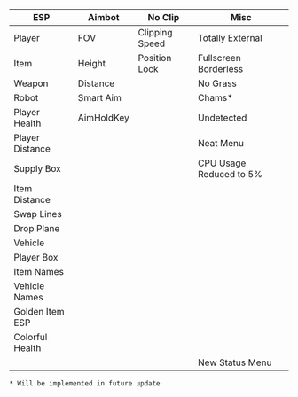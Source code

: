 |        ESP        |     Aimbot    |     No Clip    |          Misc           |
|   -------------   | ------------- | -------------  |      -------------      |
| Player            | FOV           | Clipping Speed | Totally External        |
| Item              | Height        | Position Lock  | Fullscreen Borderless   |
| Weapon            | Distance      |                | No Grass                |
| Robot             | Smart Aim     |                | Chams*                  |
| Player Health     | AimHoldKey    |                | Undetected              |
| Player Distance   |               |                | Neat Menu               |
| Supply Box        |               |                | CPU Usage Reduced to 5% |
| Item Distance     |               |                |                         |
| Swap Lines        |               |                |                         |
| Drop Plane        |               |                |                         |
| Vehicle           |               |                |                         |
| Player Box        |               |                |                         |
| Item Names        |               |                |                         | 
| Vehicle Names     |               |                |                         | 
| Golden Item ESP   |               |                |                         | 
| Colorful  Health  |               |                |                         | 
|                   |               |                | New Status Menu         | 
 
```* Will be implemented in future update```
